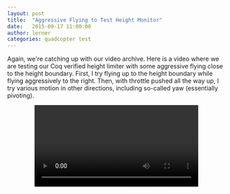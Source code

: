 ```yaml
---
layout: post
title:  "Aggressive Flying to Test Height Monitor"
date:   2015-09-17 11:00:00
author: lerner
categories: quadcopter test
---
```


Again, we're catching up with our video archive. Here is a video where
we are testing our Coq verified height limiter with some aggressive
flying close to the height boundary. First, I try flying up to the
height boundary while flying aggressively to the right. Then, with
throttle pushed all the way up, I try various motion in other
directions, including so-called yaw (essentially pivoting).
<center>
  <video width="75%" controls>
    <source src="{{ site.baseurl }}/videos/agressive-flying-height-limiter.mp4" type="video/mp4">
      Your browser does not support the video tag.
  </video>
<center>

